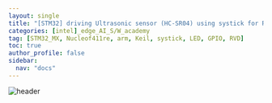 ```yaml
---
layout: single
title: "[STM32] driving Ultrasonic sensor (HC-SR04) using systick for Rear Vehicle Detection"
categories: [intel]_edge_AI_S/W_academy
tag: [STM32_MX, Nucleof411re, arm, Keil, systick, LED, GPIO, RVD] 
toc: true
author_profile: false
sidebar:
  nav: "docs"
---
```


![header](https://capsule-render.vercel.app/api?type=rect&color=20:660099,100:E2231A)
